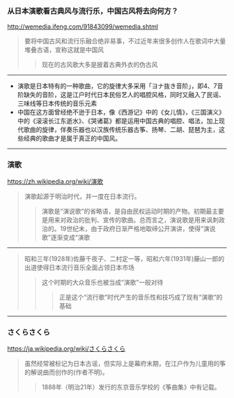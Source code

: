 ### 从日本演歌看古典风与流行乐，中国古风将去向何方？
http://wemedia.ifeng.com/91843099/wemedia.shtml
>要将中国古风和流行乐融合绝非易事，不过近年来很多创作人在歌词中大量堆叠古语，宣称这就是中国风
>>现在的古风歌大多是披着古典外衣的伪古风
---
- 演歌是日本特有的一种歌曲，它的旋律大多采用「ヨナ抜き音阶」，即4、7音阶缺失的音阶，这是江户时代日本民俗艺人的唱腔风格，同时又融入了民谣、三味线等日本传统的音乐元素
- 中国在这方面曾经绝不逊于日本，像《西游记》中的《女儿情》，《三国演义》中的《滚滚长江东逝水》、《哭诸葛》都是运用中国古典的唱腔、唱法，加上现代歌曲的旋律，伴奏乐器也以汉族传统乐器古筝、扬琴、二胡、琵琶为主，这些经典的歌曲才是属于真正的中国风。
---
### 演歌
https://zh.wikipedia.org/wiki/演歌
>演歌起源于明治时代，并一度在日本流行。
>>演歌是“演说歌”的省略语，是自由民权运动时期的产物。初期最主要是用来对政治的批判、宣传的歌曲。总而言之，演说歌是用来讽刺政治的。19世纪末，由于政府日渐严格地取缔公开演讲，使得“演说歌”逐渐变成“演歌
---
>昭和三年(1928年)佐藤千夜子、二村定一等，昭和六年(1931年)藤山一郎的出道使得日本流行音乐全面占领日本市场
>>这个时期的大众音乐也被当成“演歌”一般对待
>>>正是这个“流行歌”时代产生的音乐性和技巧成了现有“演歌”的基础
---

### さくらさくら
https://ja.wikipedia.org/wiki/さくらさくら
>虽然经常被标记为日本古谣，但实际上是幕府末期，在江户作为儿童用的筝的解说曲而创作的(作者不明)。
>>1888年（明治21年）发行的东京音乐学校的《筝曲集》中有记载。